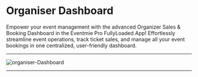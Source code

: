 # Organiser Dashboard

Empower your event management with the advanced Organizer Sales & Booking Dashboard in the Eventmie Pro FullyLoaded App! Effortlessly streamline event operations, track ticket sales, and manage all your event bookings in one centralized, user-friendly dashboard.

---

![organiser-Dashboard](/images/v3/App-organiser-dashboard-image-7.webp "organiser-Dashboard")

---